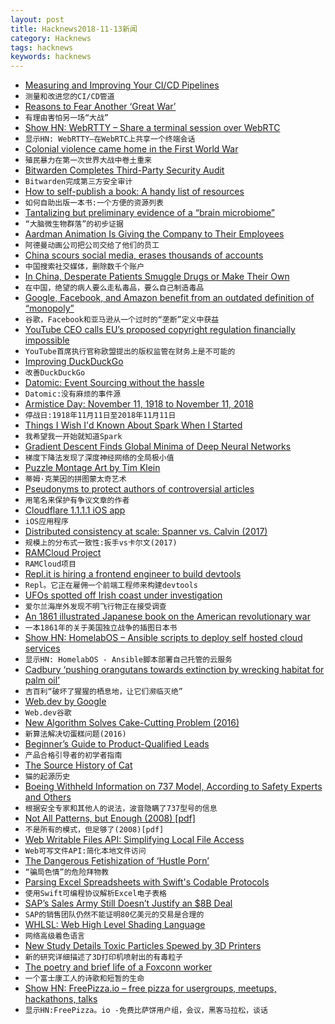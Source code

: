 ```yaml
---
layout: post
title: Hacknews2018-11-13新闻
category: Hacknews
tags: hacknews
keywords: hacknews
---
```




- [Measuring and Improving Your CI/CD Pipelines](https://blog.petegoo.com/2018/11/09/optimizing-ci-cd-pipelines/)
- `测量和改进您的CI/CD管道`
- [Reasons to Fear Another ‘Great War’](https://www.bloomberg.com/opinion/articles/2018-11-11/100-years-after-world-war-i-there-s-reason-to-fear?srnd=premium-europe)
- `有理由害怕另一场“大战”`
- [Show HN: WebRTTY – Share a terminal session over WebRTC](https://github.com/maxmcd/webrtty)
- `显示HN: WebRTTY—在WebRTC上共享一个终端会话`
- [Colonial violence came home in the First World War](https://www.theguardian.com/news/2017/nov/10/how-colonial-violence-came-home-the-ugly-truth-of-the-first-world-war)
- `殖民暴力在第一次世界大战中卷土重来`
- [Bitwarden Completes Third-Party Security Audit](https://blog.bitwarden.com/bitwarden-completes-third-party-security-audit-c1cc81b6d33)
- `Bitwarden完成第三方安全审计`
- [How to self-publish a book: A handy list of resources](https://blog.datascienceheroes.com/how-to-self-publish-a-book/)
- `如何自助出版一本书:一个方便的资源列表`
- [Tantalizing but preliminary evidence of a “brain microbiome”](https://www.sciencemag.org/news/2018/11/do-gut-bacteria-make-second-home-our-brains)
- `“大脑微生物群落”的初步证据`
- [Aardman Animation Is Giving the Company to Their Employees](https://www.themarysue.com/aardman-shares-employees/)
- `阿德曼动画公司把公司交给了他们的员工`
- [China scours social media, erases thousands of accounts](https://uk.reuters.com/article/uk-china-censorship/china-scours-social-media-erases-thousands-of-accounts-idUKKCN1NI0CG)
- `中国搜索社交媒体，删除数千个账户`
- [In China, Desperate Patients Smuggle Drugs or Make Their Own](https://www.nytimes.com/2018/11/11/business/china-drugs-smuggled-homemade.html)
- `在中国，绝望的病人要么走私毒品，要么自己制造毒品`
- [Google, Facebook, and Amazon benefit from an outdated definition of “monopoly”](https://qz.com/work/1460402/google-facebook-and-amazon-benefit-from-an-outdated-definition-of-monopoly/)
- `谷歌，Facebook和亚马逊从一个过时的“垄断”定义中获益`
- [YouTube CEO calls EU’s proposed copyright regulation financially impossible](https://www.theverge.com/2018/11/12/18087250/youtube-ceo-copyright-directive-article-13-european-union)
- `YouTube首席执行官称欧盟提出的版权监管在财务上是不可能的`
- [Improving DuckDuckGo](https://duck.co/help/privacy/atb)
- `改善DuckDuckGo`
- [Datomic: Event Sourcing without the hassle](https://vvvvalvalval.github.io/posts/2018-11-12-datomic-event-sourcing-without-the-hassle.html)
- `Datomic:没有麻烦的事件源`
- [Armistice Day: November 11, 1918 to November 11, 2018](https://blogs.scientificamerican.com/anecdotes-from-the-archive/armistice-day-november-11-1918-to-november-11-2018/)
- `停战日:1918年11月11日至2018年11月11日`
- [Things I Wish I&#39;d Known About Spark When I Started](https://www.enigma.com/blog/things-i-wish-id-known-about-spark)
- `我希望我一开始就知道Spark`
- [Gradient Descent Finds Global Minima of Deep Neural Networks](https://arxiv.org/abs/1811.03804)
- `梯度下降法发现了深度神经网络的全局极小值`
- [Puzzle Montage Art by Tim Klein](https://puzzlemontage.crevado.com/)
- `蒂姆·克莱因的拼图蒙太奇艺术`
- [Pseudonyms to protect authors of controversial articles](https://www.bbc.co.uk/news/education-46146766)
- `用笔名来保护有争议文章的作者`
- [Cloudflare 1.1.1.1 iOS app](https://itunes.apple.com/us/app/1-1-1-1-faster-internet/id1423538627?mt=8)
- `iOS应用程序`
- [Distributed consistency at scale: Spanner vs. Calvin (2017)](http://dbmsmusings.blogspot.com/2017/04/distributed-consistency-at-scale.html)
- `规模上的分布式一致性:扳手vs卡尔文(2017)`
- [RAMCloud Project](https://ramcloud.atlassian.net/wiki/spaces/RAM/overview?mode=global)
- `RAMCloud项目`
- [Repl.it is hiring a frontend engineer to build devtools](https://repl.it/jobs)
- `Repl。它正在雇佣一个前端工程师来构建devtools`
- [UFOs spotted off Irish coast under investigation](https://www.bbc.co.uk/news/world-europe-46181662)
- `爱尔兰海岸外发现不明飞行物正在接受调查`
- [An 1861 illustrated Japanese book on the American revolutionary war](https://www.reddit.com/r/history/comments/9w2v7l/the_fully_scanned_contents_of_an_1861_illustrated)
- `一本1861年的关于美国独立战争的插图日本书`
- [Show HN: HomelabOS – Ansible scripts to deploy self hosted cloud services](https://gitlab.com/NickBusey/HomelabOS)
- `显示HN: HomelabOS - Ansible脚本部署自己托管的云服务`
- [Cadbury ‘pushing orangutans towards extinction by wrecking habitat for palm oil’](https://www.independent.co.uk/environment/orangutans-palm-oil-habitat-rainforest-cadbury-mondelez-oreos-indonesia-greenpeace-a8630801.html)
- `吉百利“破坏了猩猩的栖息地，让它们濒临灭绝”`
- [Web.dev by Google](https://web.dev)
- `Web.dev谷歌`
- [New Algorithm Solves Cake-Cutting Problem (2016)](http://www.quantamagazine.org/new-algorithm-solves-cake-cutting-problem-20161006)
- `新算法解决切蛋糕问题(2016)`
- [Beginner’s Guide to Product-Qualified Leads](https://trafficiscurrency.com/product-qualified-leads/)
- `产品合格引导者的初学者指南`
- [The Source History of Cat](https://twobithistory.org/2018/11/12/cat.html)
- `猫的起源历史`
- [Boeing Withheld Information on 737 Model, According to Safety Experts and Others](https://www.wsj.com/articles/boeing-withheld-information-on-737-model-according-to-safety-experts-and-others-1542082575)
- `根据安全专家和其他人的说法，波音隐瞒了737型号的信息`
- [Not All Patterns, but Enough (2008) [pdf]](https://www.cs.york.ac.uk/plasma/publications/pdf/MitchellRuncimanHaskell08.pdf)
- `不是所有的模式，但足够了(2008)[pdf]`
- [Web Writable Files API: Simplifying Local File Access](https://developers.google.com/web/updates/2018/11/writable-files)
- `Web可写文件API:简化本地文件访问`
- [The Dangerous Fetishization of ‘Hustle Porn’](https://melmagazine.com/en-us/story/rise-grind-and-ruin-the-dangerous-fetishization-of-hustle-porn)
- `“骗局色情”的危险拜物教`
- [Parsing Excel Spreadsheets with Swift&#39;s Codable Protocols](https://desiatov.com/swift-codable-xlsx/#title)
- `使用Swift可编程协议解析Excel电子表格`
- [SAP’s Sales Army Still Doesn’t Justify an $8B Deal](https://www.bloomberg.com/opinion/articles/2018-11-12/sap-has-to-prove-this-8-billion-deal-is-worth-it)
- `SAP的销售团队仍然不能证明80亿美元的交易是合理的`
- [WHLSL: Web High Level Shading Language](https://webkit.org/blog/8482/web-high-level-shading-language/)
- `网络高级着色语言`
- [New Study Details Toxic Particles Spewed by 3D Printers](https://gizmodo.com/new-study-details-all-the-toxic-shit-spewed-out-by-3d-p-1830379464)
- `新的研究详细描述了3D打印机喷射出的有毒粒子`
- [The poetry and brief life of a Foxconn worker](https://libcom.org/blog/xulizhi-foxconn-suicide-poetry)
- `一个富士康工人的诗歌和短暂的生命`
- [Show HN: FreePizza.io – free pizza for usergroups, meetups, hackathons, talks](https://www.freepizza.io)
- `显示HN:FreePizza。io -免费比萨饼用户组，会议，黑客马拉松，谈话`

